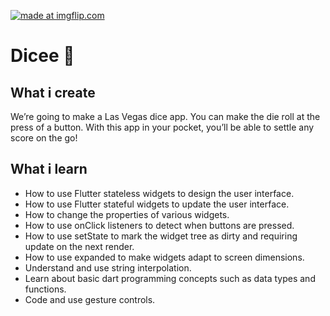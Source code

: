 
<a align="left"  height=600px   href="https://imgflip.com/gif/383zvw"><img src="https://i.imgflip.com/383zvw.gif" title="made at imgflip.com"/></a>

# Dicee 🎲

## What i create

We’re going to make a Las Vegas dice app. You can make the die roll at the press of a button. With this app in your pocket, you’ll be able to settle any score on the go!



## What i learn

- How to use Flutter stateless widgets to design the user interface.
- How to use Flutter stateful widgets to update the user interface.
- How to change the properties of various widgets.
- How to use onClick listeners to detect when buttons are pressed.
- How to use setState to mark the widget tree as dirty and requiring update on the next render.
- How to use expanded to make widgets adapt to screen dimensions.
- Understand and use string interpolation.
- Learn about basic dart programming concepts such as data types and functions.
- Code and use gesture controls.

